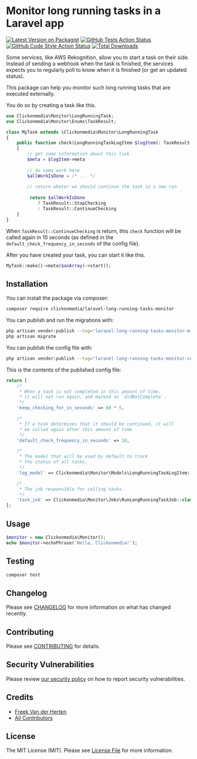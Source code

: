 # Monitor long running tasks in a Laravel app

[![Latest Version on Packagist](https://img.shields.io/packagist/v/clickonmedia/laravel-long-running-tasks-monitor.svg?style=flat-square)](https://packagist.org/packages/clickonmedia/laravel-long-running-tasks-monitor)
[![GitHub Tests Action Status](https://img.shields.io/github/actions/workflow/status/clickonmedia/laravel-long-running-tasks-monitor/run-tests.yml?branch=main&label=tests&style=flat-square)](https://github.com/clickonmedia/laravel-long-running-tasks-monitor/actions?query=workflow%3Arun-tests+branch%3Amain)
[![GitHub Code Style Action Status](https://img.shields.io/github/actions/workflow/status/clickonmedia/laravel-long-running-tasks-monitor/fix-php-code-style-issues.yml?branch=main&label=code%20style&style=flat-square)](https://github.com/clickonmedia/laravel-long-running-tasks-monitor/actions?query=workflow%3A"Fix+PHP+code+style+issues"+branch%3Amain)
[![Total Downloads](https://img.shields.io/packagist/dt/clickonmedia/laravel-long-running-tasks-monitor.svg?style=flat-square)](https://packagist.org/packages/clickonmedia/laravel-long-running-tasks-monitor)

Some services, like AWS Rekognition, allow you to start a task on their side. Instead of sending a webhook when the task is finished, the services expects you to regularly poll to know when it is finished (or get an updated status).

This package can help you monitor such long running tasks that are executed externally.

You do so by creating a task like this.

```php
use Clickonmedia\Monitor\LongRunningTask;
use Clickonmedia\Monitor\Enums\TaskResult;

class MyTask extends \Clickonmedia\Monitor\LongRunningTask
{
    public function check(LongRunningTaskLogItem $logItem): TaskResult
    {
        // get some information about this task
        $meta = $logItem->meta
    
        // do some work here
        $allWorkIsDone = /* ... */
       
        // return wheter we should continue the task in a new run
        
         return $allWorkIsDone
            ? TaskResult::StopChecking
            : TaskResult::ContinueChecking
    }
}
```

When `TaskResult::ContinueChecking` is return, this `check` function will be called again in 10 seconds (as defined in the `default_check_frequency_in_seconds` of the config file).

After you have created your task, you can start it like this.

```php
MyTask::make()->meta($anArray)->start();
```

## Installation

You can install the package via composer:

```bash
composer require clickonmedia/laravel-long-running-tasks-monitor
```

You can publish and run the migrations with:

```bash
php artisan vendor:publish --tag="laravel-long-running-tasks-monitor-migrations"
php artisan migrate
```

You can publish the config file with:

```bash
php artisan vendor:publish --tag="laravel-long-running-tasks-monitor-config"
```

This is the contents of the published config file:

```php
return [
    /*
     * When a task is not completed in this amount of time,
     * it will not run again, and marked as `didNotComplete`.
     */
    'keep_checking_for_in_seconds' => 60 * 5,

    /*
     * If a task determines that it should be continued, it will
     * be called again after this amount of time
     */
    'default_check_frequency_in_seconds' => 10,

    /*
     * The model that will be used by default to track
     * the status of all tasks.
     */
    'log_model' => Clickonmedia\Monitor\Models\LongRunningTaskLogItem::class,

    /*
     * The job responsible for calling tasks.
     */
    'task_job' => Clickonmedia\Monitor\Jobs\RunLongRunningTaskJob::class,
];
```

## Usage

```php
$monitor = new Clickonmedia\Monitor();
echo $monitor->echoPhrase('Hello, Clickonmedia!');
```

## Testing

```bash
composer test
```

## Changelog

Please see [CHANGELOG](CHANGELOG.md) for more information on what has changed recently.

## Contributing

Please see [CONTRIBUTING](CONTRIBUTING.md) for details.

## Security Vulnerabilities

Please review [our security policy](../../security/policy) on how to report security vulnerabilities.

## Credits

- [Freek Van der Herten](https://github.com/freekmurze)
- [All Contributors](../../contributors)

## License

The MIT License (MIT). Please see [License File](LICENSE.md) for more information.

